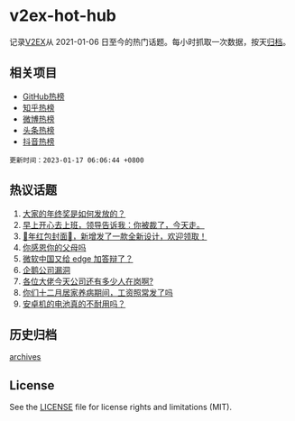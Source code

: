 # v2ex-hot-hub

 记录[V2EX](https://www.v2ex.com/)从 2021-01-06 日至今的热门话题。每小时抓取一次数据，按天[归档](archives)。
 
 ## 相关项目

- [GitHub热榜](https://github.com/lonnyzhang423/github-hot-hub)
- [知乎热榜](https://github.com/lonnyzhang423/zhihu-hot-hub)
- [微博热榜](https://github.com/lonnyzhang423/weibo-hot-hub)
- [头条热榜](https://github.com/lonnyzhang423/toutiao-hot-hub)
- [抖音热榜](https://github.com/lonnyzhang423/douyin-hot-hub)


 `更新时间：2023-01-17 06:06:44 +0800`

## 热议话题

1. [大家的年终奖是如何发放的？](https://www.v2ex.com/t/909201)
1. [早上开心去上班，领导告诉我：你被裁了，今天走。](https://www.v2ex.com/t/909234)
1. [🐰年红包封面🧧，新增发了一款全新设计，欢迎领取！](https://www.v2ex.com/t/909237)
1. [你感恩你的父母吗](https://www.v2ex.com/t/909308)
1. [微软中国又给 edge 加答辩了？](https://www.v2ex.com/t/909192)
1. [企鹅公司漏洞](https://www.v2ex.com/t/909260)
1. [各位大佬今天公司还有多少人在岗啊?](https://www.v2ex.com/t/909171)
1. [你们十二月居家养病期间，工资照常发了吗](https://www.v2ex.com/t/909261)
1. [安卓机的电池真的不耐用吗？](https://www.v2ex.com/t/909204)

## 历史归档

[archives](archives)

## License

See the [LICENSE](LICENSE) file for license rights and limitations (MIT).
